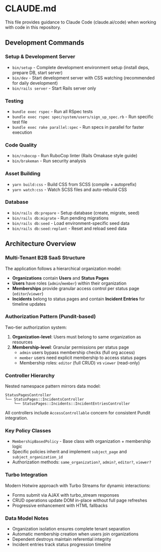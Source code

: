 # CLAUDE.md

This file provides guidance to Claude Code (claude.ai/code) when working with code in this repository.

## Development Commands

### Setup & Development Server
- `bin/setup` - Complete development environment setup (install deps, prepare DB, start server)
- `bin/dev` - Start development server with CSS watching (recommended for daily development)
- `bin/rails server` - Start Rails server only

### Testing
- `bundle exec rspec` - Run all RSpec tests
- `bundle exec rspec spec/system/users/sign_up_spec.rb` - Run specific test file
- `bundle exec rake parallel:spec` - Run specs in parallel for faster execution

### Code Quality
- `bin/rubocop` - Run RuboCop linter (Rails Omakase style guide)
- `bin/brakeman` - Run security analysis

### Asset Building
- `yarn build:css` - Build CSS from SCSS (compile + autoprefix)
- `yarn watch:css` - Watch SCSS files and auto-rebuild CSS

### Database
- `bin/rails db:prepare` - Setup database (create, migrate, seed)
- `bin/rails db:migrate` - Run pending migrations
- `bin/rails db:seed` - Load environment-specific seed data
- `bin/rails db:seed:replant` - Reset and reload seed data

## Architecture Overview

### Multi-Tenant B2B SaaS Structure
The application follows a hierarchical organization model:
- **Organizations** contain **Users** and **Status Pages**
- **Users** have roles (`admin`/`member`) within their organization
- **Memberships** provide granular access control per status page (`editor`/`viewer`)
- **Incidents** belong to status pages and contain **Incident Entries** for timeline updates

### Authorization Pattern (Pundit-based)
Two-tier authorization system:
1. **Organization-level**: Users must belong to same organization as resources
2. **Membership-level**: Granular permissions per status page
   - `admin` users bypass membership checks (full org access)
   - `member` users need explicit membership to access status pages
   - Membership roles: `editor` (full CRUD) vs `viewer` (read-only)

### Controller Hierarchy
Nested namespace pattern mirrors data model:
```
StatusPagesController
└── StatusPages::IncidentsController
    └── StatusPages::Incidents::IncidentEntriesController
```

All controllers include `AccessControllable` concern for consistent Pundit integration.

### Key Policy Classes
- `MembershipBasedPolicy` - Base class with organization + membership logic
- Specific policies inherit and implement `subject_page` and `subject_organization_id`
- Authorization methods: `same_organization?`, `admin?`, `editor?`, `viewer?`

### Turbo Integration
Modern Hotwire approach with Turbo Streams for dynamic interactions:
- Forms submit via AJAX with turbo_stream responses
- CRUD operations update DOM in-place without full page refreshes
- Progressive enhancement with HTML fallbacks

### Data Model Notes
- Organization isolation ensures complete tenant separation
- Automatic membership creation when users join organizations
- Dependent destroys maintain referential integrity
- Incident entries track status progression timeline